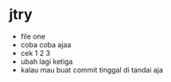 # jtry
- file one
- coba coba ajaa
- cek 1 2 3
- ubah lagi ketiga
- kalau mau buat commit tinggal di tandai aja
